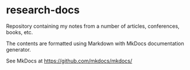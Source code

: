 # research-docs
Repository containing my notes from a number of articles, conferences, books, etc.

The contents are formatted using Markdown with MkDocs documentation generator.

See MkDocs at https://github.com/mkdocs/mkdocs/
